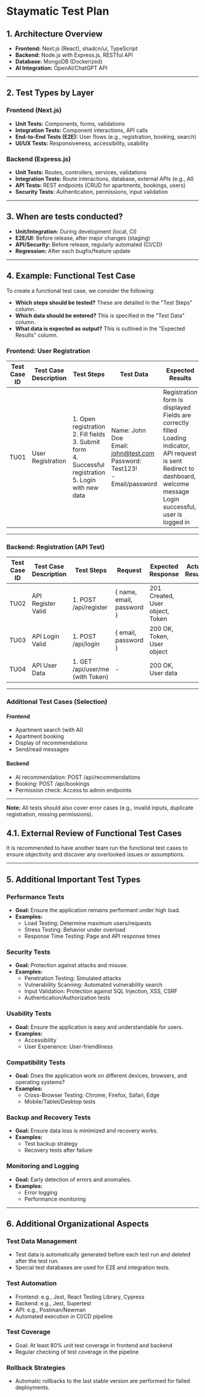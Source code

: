 # Staymatic Test Plan

## 1. Architecture Overview
- **Frontend:** Next.js (React), shadcn/ui, TypeScript
- **Backend:** Node.js with Express.js, RESTful API
- **Database:** MongoDB (Dockerized)
- **AI Integration:** OpenAI/ChatGPT API

---

## 2. Test Types by Layer

### Frontend (Next.js)
- **Unit Tests:** Components, forms, validations
- **Integration Tests:** Component interactions, API calls
- **End-to-End Tests (E2E):** User flows (e.g., registration, booking, search)
- **UI/UX Tests:** Responsiveness, accessibility, usability

### Backend (Express.js)
- **Unit Tests:** Routes, controllers, services, validations
- **Integration Tests:** Route interactions, database, external APIs (e.g., AI)
- **API Tests:** REST endpoints (CRUD for apartments, bookings, users)
- **Security Tests:** Authentication, permissions, input validation

---

## 3. When are tests conducted?
- **Unit/Integration:** During development (local, CI)
- **E2E/UI:** Before release, after major changes (staging)
- **API/Security:** Before release, regularly automated (CI/CD)
- **Regression:** After each bugfix/feature update

---

## 4. Example: Functional Test Case

To create a functional test case, we consider the following:
*   **Which steps should be tested?** These are detailed in the "Test Steps" column.
*   **Which data should be entered?** This is specified in the "Test Data" column.
*   **What data is expected as output?** This is outlined in the "Expected Results" column.

### Frontend: User Registration
| Test Case ID | Test Case Description | Test Steps | Test Data | Expected Results | Actual Results | Pass/Fail |
|--------------|-----------------------|------------|-----------|------------------|----------------|-----------|
| TU01         | User Registration     | 1. Open registration<br>2. Fill fields<br>3. Submit form<br>4. Successful registration<br>5. Login with new data | Name: John Doe<br>Email: john@test.com<br>Password: Test123!<br>-<br>Email/password | Registration form is displayed<br>Fields are correctly filled<br>Loading indicator, API request is sent<br>Redirect to dashboard, welcome message<br>Login successful, user is logged in |                |           |

---

### Backend: Registration (API Test)
| Test Case ID | Test Case Description | Test Steps | Request | Expected Response | Actual Results | Pass/Fail |
|--------------|-----------------------|------------|---------|-------------------|----------------|-----------|
| TU02         | API Register Valid    | 1. POST /api/register | { name, email, password } | 201 Created, User object, Token |                |           |
| TU03         | API Login Valid       | 1. POST /api/login | { email, password } | 200 OK, Token, User object |                |           |
| TU04         | API User Data         | 1. GET /api/user/me (with Token) | - | 200 OK, User data |                |           |

---

### Additional Test Cases (Selection)
#### Frontend
- Apartment search (with AI)
- Apartment booking
- Display of recommendations
- Send/read messages

#### Backend
- AI recommendation: POST /api/recommendations
- Booking: POST /api/bookings
- Permission check: Access to admin endpoints

---

**Note:** All tests should also cover error cases (e.g., invalid inputs, duplicate registration, missing permissions).

## 4.1. External Review of Functional Test Cases
It is recommended to have another team run the functional test cases to ensure objectivity and discover any overlooked issues or assumptions.

---

## 5. Additional Important Test Types

### Performance Tests
- **Goal:** Ensure the application remains performant under high load.
- **Examples:**
  - Load Testing: Determine maximum users/requests
  - Stress Testing: Behavior under overload
  - Response Time Testing: Page and API response times

### Security Tests
- **Goal:** Protection against attacks and misuse.
- **Examples:**
  - Penetration Testing: Simulated attacks
  - Vulnerability Scanning: Automated vulnerability search
  - Input Validation: Protection against SQL Injection, XSS, CSRF
  - Authentication/Authorization tests

### Usability Tests
- **Goal:** Ensure the application is easy and understandable for users.
- **Examples:**
  - Accessibility
  - User Experience: User-friendliness

### Compatibility Tests
- **Goal:** Does the application work on different devices, browsers, and operating systems?
- **Examples:**
  - Cross-Browser Testing: Chrome, Firefox, Safari, Edge
  - Mobile/Tablet/Desktop tests

### Backup and Recovery Tests
- **Goal:** Ensure data loss is minimized and recovery works.
- **Examples:**
  - Test backup strategy
  - Recovery tests after failure

### Monitoring and Logging
- **Goal:** Early detection of errors and anomalies.
- **Examples:**
  - Error logging
  - Performance monitoring

---

## 6. Additional Organizational Aspects

### Test Data Management
- Test data is automatically generated before each test run and deleted after the test run.
- Special test databases are used for E2E and integration tests.

### Test Automation
- Frontend: e.g., Jest, React Testing Library, Cypress
- Backend: e.g., Jest, Supertest
- API: e.g., Postman/Newman
- Automated execution in CI/CD pipeline

### Test Coverage
- Goal: At least 80% unit test coverage in frontend and backend
- Regular checking of test coverage in the pipeline

### Rollback Strategies
- Automatic rollbacks to the last stable version are performed for failed deployments.

